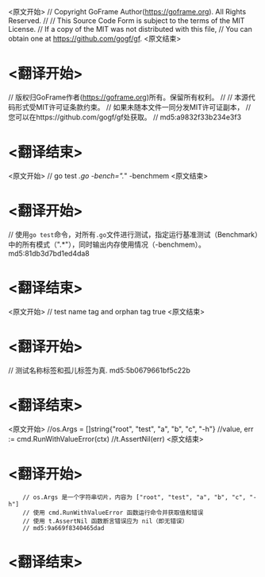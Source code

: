 
<原文开始>
// Copyright GoFrame Author(https://goframe.org). All Rights Reserved.
//
// This Source Code Form is subject to the terms of the MIT License.
// If a copy of the MIT was not distributed with this file,
// You can obtain one at https://github.com/gogf/gf.
<原文结束>

# <翻译开始>
// 版权归GoFrame作者(https://goframe.org)所有。保留所有权利。
//
// 本源代码形式受MIT许可证条款约束。
// 如果未随本文件一同分发MIT许可证副本，
// 您可以在https://github.com/gogf/gf处获取。
// md5:a9832f33b234e3f3
# <翻译结束>


<原文开始>
// go test *.go -bench=".*" -benchmem
<原文结束>

# <翻译开始>
// 使用`go test`命令，对所有`.go`文件进行测试，指定运行基准测试（Benchmark）中的所有模式（".*"），同时输出内存使用情况（-benchmem）。 md5:81db3d7bd1ed4da8
# <翻译结束>


<原文开始>
// test name tag and orphan tag true
<原文结束>

# <翻译开始>
// 测试名称标签和孤儿标签为真. md5:5b0679661bf5c22b
# <翻译结束>


<原文开始>
		//os.Args = []string{"root", "test", "a", "b", "c", "-h"}
		//value, err := cmd.RunWithValueError(ctx)
		//t.AssertNil(err)
<原文结束>

# <翻译开始>
		// os.Args 是一个字符串切片，内容为 ["root", "test", "a", "b", "c", "-h"]
		// 使用 cmd.RunWithValueError 函数运行命令并获取值和错误
		// 使用 t.AssertNil 函数断言错误应为 nil（即无错误）
		// md5:9a669f8340465dad
# <翻译结束>

